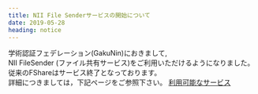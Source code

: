```yaml
---
title: NII File Senderサービスの開始について
date: 2019-05-28
heading: notice
---
```


学術認証フェデレーション(GakuNin)におきまして,  
NII FileSender (ファイル共有サービス)をご利用いただけるようになりました。
従来のFShareはサービス終了となっております。  
詳細につきましては，下記ページをご参照下さい。
[利用可能なサービス](./gakunin.html#available-services)
